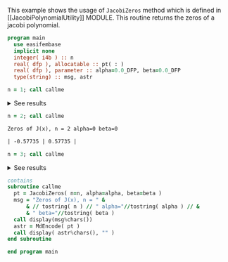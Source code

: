 This example shows the usage of `JacobiZeros` method which is defined in [[JacobiPolynomialUtility]] MODULE. This routine returns the zeros of a jacobi polynomial.

```fortran
program main
  use easifembase
  implicit none
  integer( i4b ) :: n
  real( dfp ), allocatable :: pt( : )
  real( dfp ), parameter :: alpha=0.0_DFP, beta=0.0_DFP
  type(string) :: msg, astr
```

```fortran
n = 1; call callme
```

<details>
<summary>See results</summary>
<div>

| x |
| - |
| 0 |

</div>
</details>

```fortran
n = 2; call callme
```

```txt title="results"
Zeros of J(x), n = 2 alpha=0 beta=0

| -0.57735 | 0.57735 |
```

```fortran
n = 3; call callme
```

<details>
<summary>See results</summary>
<div>

Zeros of J(x), n = 3 alpha=0 beta=0

| -0.7746 | 3.71231E-16 | 0.7746 |

</div>
</details>

```fortran
contains
subroutine callme
  pt = JacobiZeros( n=n, alpha=alpha, beta=beta )
  msg = "Zeros of J(x), n = " &
      & // tostring( n ) // " alpha="//tostring( alpha ) // &
      & " beta="//tostring( beta )
  call display(msg%chars())
  astr = MdEncode( pt )
  call display( astr%chars(), "" )
end subroutine
```

```fortran
end program main
```
